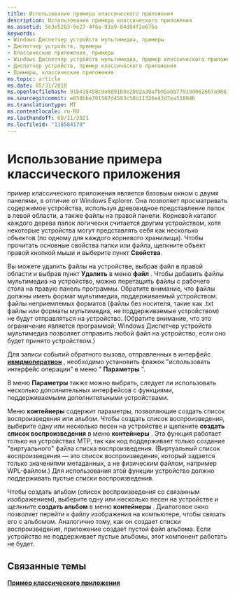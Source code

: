 ```yaml
---
title: Использование примера классического приложения
description: Использование примера классического приложения
ms.assetid: 5e3e5283-9e27-4f6a-93a9-84d84f2e875a
keywords:
- Windows Диспетчер устройств мультимедиа, примеры
- Диспетчер устройств, примеры
- Классические приложения, примеры
- Windows Диспетчер устройств мультимедиа, пример классического приложения
- Диспетчер устройств, пример классического приложения
- Примеры, классические приложения
ms.topic: article
ms.date: 05/31/2018
ms.openlocfilehash: 91b418458c9e6091b3e2002a30afb95abb77919d062667a9667a3aac9d4dad6e
ms.sourcegitcommit: e858bbe701567d4583c50a11326e42d7ea51804b
ms.translationtype: MT
ms.contentlocale: ru-RU
ms.lasthandoff: 08/11/2021
ms.locfileid: "118584170"
---
```

# <a name="using-the-sample-desktop-application"></a>Использование примера классического приложения

пример классического приложения является базовым окном с двумя панелями, в отличие от Windows Explorer. Она позволяет просматривать содержимое устройства, используя древовидное представление папок в левой области, а также файлы на правой панели. Корневой каталог каждого дерева папок логически считается другим устройством, хотя некоторые устройства могут представлять себя как несколько объектов (по одному для каждого корневого хранилища). Чтобы прочитать основные свойства папки или файла, щелкните объект правой кнопкой мыши и выберите пункт **Свойства**.

Вы можете удалить файлы на устройстве, выбрав файл в правой области и выбрав пункт **Удалить** в меню **файл** . Чтобы добавить файлы мультимедиа на устройство, можно перетащить файлы с рабочего стола на правую панель программы. Обратите внимание, что файлы должны иметь формат мультимедиа, поддерживаемый устройством. файлы неприемлемых форматов (файлы без носителя, такие как .txt файлы или форматы мультимедиа, не поддерживаемые устройством) не будут отправляться на устройство. (Обратите внимание, что это ограничение является программой; Windows Диспетчер устройств мультимедиа позволяет отправить любой файл на устройство, если оно будет принято устройством.)

Для записи событий обратного вызова, отправленных в интерфейс [**ивмдмоператион**](/windows/desktop/api/mswmdm/nn-mswmdm-iwmdmoperation) , необходимо установить флажок "использовать интерфейс операции" в меню " **Параметры** ".

В меню **Параметры** также можно выбрать, следует ли использовать несколько дополнительных интерфейсов с функциями, поддерживаемыми дополнительными устройствами.

Меню **контейнеры** содержит параметры, позволяющие создать список воспроизведения или альбом. Чтобы создать список воспроизведения, выберите одну или несколько песен на устройстве и щелкните **создать список воспроизведения** в меню **контейнеры** . Эта функция работает только на устройствах MTP, так как код поддерживает только создание "виртуального" файла списка воспроизведения. (Виртуальный список воспроизведения — это список воспроизведения, который задается только значениями метаданных, а не физическим файлом, например WPL-файлом.) Для использования этой функции устройство должно поддерживать пустые списки воспроизведения.

Чтобы создать альбом (список воспроизведения со связанным изображением), выберите одну или несколько песен на устройстве и щелкните **создать альбом** в меню **контейнеры** . Диалоговое окно позволяет перейти к файлу изображения на компьютере, чтобы связать его с альбомом. Аналогично тому, как он создает списки воспроизведения, приложение создает пустой файл альбома. Если устройство не поддерживает пустые альбомы, этот компонент работать не будет.

## <a name="related-topics"></a>Связанные темы

<dl> <dt>

[**Пример классического приложения**](sample-desktop-application.md)
</dt> </dl>

 

 




